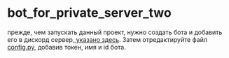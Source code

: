 # bot_for_private_server_two
 
прежде, чем запускать данный проект, нужно создать бота и добавить его в дискорд сервер,[ указано здесь](https://appmaster.io/ru/blog/bot-discord-kak-sozdat-i-dobavit-na-server). Затем отредактируйте файл [config.py](https://github.com/Kruuliter/Bot_discord_tasks-1/blob/master/config.py), добавив токен, имя и id бота.